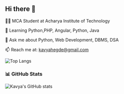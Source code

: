 ## Hi there 👋
👩‍💻 MCA Student at Acharya Institute of Technology  

🌱 Learning Python,PHP, Angular, Python, Java 

💬 Ask me about Python, Web Development, DBMS, DSA 

📫 Reach me at: kavyahegde@gmail.com

![Top Langs](https://github-readme-stats.vercel.app/api/top-langs/?username=kavyagamani&layout=compact)

### 📊 GitHub Stats
![Kavya's GitHub stats](https://github-readme-stats.vercel.app/api?username=kavyagamani&show_icons=true&theme=radical)


